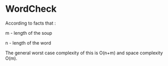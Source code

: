 # WordCheck

According to facts that :

m - length of the soup

n - length of the word

The general worst case complexity of this is O(n+m) and space complexity O(m).
